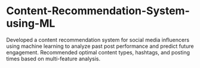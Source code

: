 # Content-Recommendation-System-using-ML
Developed a content recommendation system for social media influencers using machine learning to analyze past post performance and predict future engagement. Recommended optimal content types, hashtags, and posting times based on multi-feature analysis.
